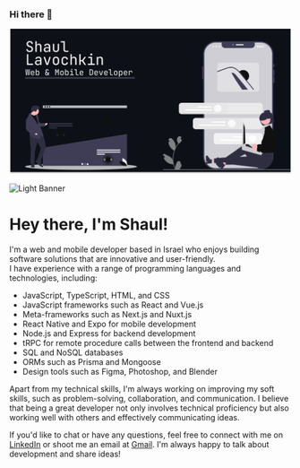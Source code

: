 ### Hi there 👋


![Dark Banner](./dark.svg#gh-dark-mode-only)  

![Light Banner](https://res.cloudinary.com/misertoy/image/upload/v1676731319/light_brbgip.svg#gh-light-mode-only)  

# Hey there, I'm Shaul!  

I'm a web and mobile developer based in Israel who enjoys building software solutions that are innovative and user-friendly.   
I have experience with a range of programming languages and technologies, including: 

- JavaScript, TypeScript, HTML, and CSS
- JavaScript frameworks such as React and Vue.js
- Meta-frameworks such as Next.js and Nuxt.js
- React Native and Expo for mobile development
- Node.js and Express for backend development
- tRPC for remote procedure calls between the frontend and backend
- SQL and NoSQL databases 
- ORMs such as Prisma and Mongoose
- Design tools such as Figma, Photoshop, and Blender

Apart from my technical skills, I'm always working on improving my soft skills, such as problem-solving, collaboration, and communication. I believe that being a great developer not only involves technical proficiency but also working well with others and effectively communicating ideas.  

<!--

In terms of projects, I've had the privilege of working on several that showcase my skills and experience. Some of my notable projects include:  

- [Project 1 Name](Link to GitHub Repository): Description of the project.  
- [Project 2 Name](Link to GitHub Repository): Description of the project.  
- [Project 3 Name](Link to GitHub Repository): Description of the project.  

  -->

If you'd like to chat or have any questions, feel free to connect with me on [LinkedIn](https://www.linkedin.com/in/shaul-lavochkin-429a36191/) or shoot me an email at [Gmail](mailto:shaul.lavochkin@gmail.com). I'm always happy to talk about development and share ideas!



